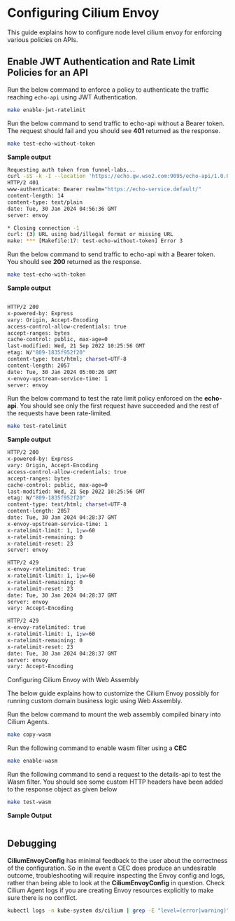 # Configuring Cilium Envoy

This guide explains how to configure node level cilium envoy for enforcing various policies on APIs.

## Enable JWT Authentication and Rate Limit Policies for an API

Run the below command to enforce a policy to authenticate the traffic reaching `echo-api` using JWT Authentication.

```bash
make enable-jwt-ratelimit
```
Run the below command to send traffic to echo-api without a Bearer token. The request should fail and you should see **401** returned as the response.
```bash
make test-echo-without-token
```
**Sample output**
```bash
Requesting auth token from funnel-labs...
curl -sS -k -I --location 'https://echo.gw.wso2.com:9095/echo-api/1.0.0' --header 'Host: echo.gw.wso2.com' 	
HTTP/2 401 
www-authenticate: Bearer realm="https://echo-service.default/"
content-length: 14
content-type: text/plain
date: Tue, 30 Jan 2024 04:56:36 GMT
server: envoy

* Closing connection -1
curl: (3) URL using bad/illegal format or missing URL
make: *** [Makefile:17: test-echo-without-token] Error 3
```

Run the below command to send traffic to echo-api with a Bearer token. You should see **200** returned as the response.
```bash
make test-echo-with-token
```
**Sample output**
```bash

HTTP/2 200 
x-powered-by: Express
vary: Origin, Accept-Encoding
access-control-allow-credentials: true
accept-ranges: bytes
cache-control: public, max-age=0
last-modified: Wed, 21 Sep 2022 10:25:56 GMT
etag: W/"809-1835f952f20"
content-type: text/html; charset=UTF-8
content-length: 2057
date: Tue, 30 Jan 2024 05:00:26 GMT
x-envoy-upstream-service-time: 1
server: envoy
```

Run the below command to test the rate limit policy enforced on the **echo-api**. You should see only the first request have succeeded and the rest of the requests have been rate-limited.
```bash
make test-ratelimit 
```
**Sample output**
```bash
HTTP/2 200 
x-powered-by: Express
vary: Origin, Accept-Encoding
access-control-allow-credentials: true
accept-ranges: bytes
cache-control: public, max-age=0
last-modified: Wed, 21 Sep 2022 10:25:56 GMT
etag: W/"809-1835f952f20"
content-type: text/html; charset=UTF-8
content-length: 2057
date: Tue, 30 Jan 2024 04:28:37 GMT
x-envoy-upstream-service-time: 1
x-ratelimit-limit: 1, 1;w=60
x-ratelimit-remaining: 0
x-ratelimit-reset: 23
server: envoy

HTTP/2 429 
x-envoy-ratelimited: true
x-ratelimit-limit: 1, 1;w=60
x-ratelimit-remaining: 0
x-ratelimit-reset: 23
date: Tue, 30 Jan 2024 04:28:37 GMT
server: envoy
vary: Accept-Encoding

HTTP/2 429 
x-envoy-ratelimited: true
x-ratelimit-limit: 1, 1;w=60
x-ratelimit-remaining: 0
x-ratelimit-reset: 23
date: Tue, 30 Jan 2024 04:28:37 GMT
server: envoy
vary: Accept-Encoding

```
Configuring Cilium Envoy with Web Assembly

The below guide explains how to customize the Cilium Envoy possibly for running custom domain business logic using Web Assembly.

Run the below command to mount the web assembly compiled binary into Cilium Agents.
```bash
make copy-wasm
```
Run the following command to enable wasm filter using a **CEC** 
```bash
make enable-wasm
```
Run the following command to send a request to the details-api to test the Wasm filter. You should see some custom HTTP headers have been added to the response object as given below
```bash
make test-wasm
```
**Sample Output**

```bash 

```
## Debugging 

**CiliumEnvoyConfig** has minimal feedback to the user about the correctness of the configuration. So in the event a CEC does produce an undesirable outcome, troubleshooting will require inspecting the Envoy config and logs, rather than being able to look at the **CiliumEnvoyConfig** in question.  Check Cilium Agent logs if you are creating Envoy resources explicitly to make sure there is no conflict.

```bash
kubectl logs -n kube-system ds/cilium | grep -E "level=(error|warning)"
```    
